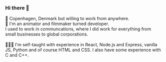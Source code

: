 ### Hi there 👋
📍 Copenhagen, Denmark but willing to work from anywhere.    
🎥 I'm an animator and filmmaker turned developer.<br>I used to work in communcations, where I did work for everything from small businesses to global corporations. <br><br>
🧑🏼‍💻 I'm self-taught with experience in React, Node.js and Express, vanilla JS, Python and of course HTML and CSS. I also have some experience with C and C++. <br><br>
